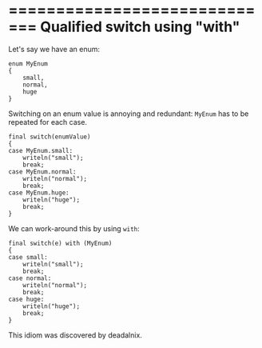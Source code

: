 =============================
Qualified switch using "with"
=============================


Let's say we have an enum:

    enum MyEnum
    {
        small,
        normal,
        huge
    }

Switching on an enum value is annoying and redundant: `MyEnum` has to be repeated for each case.

    final switch(enumValue)
    {
    case MyEnum.small:
        writeln("small");
        break;
    case MyEnum.normal:
        writeln("normal");
        break;
    case MyEnum.huge:
        writeln("huge");
        break;
    }


We can work-around this by using `with`:

    final switch(e) with (MyEnum)
    {
    case small:
        writeln("small");
        break;
    case normal:
        writeln("normal");
        break;
    case huge:
        writeln("huge");
        break;
    }


This idiom was discovered by deadalnix.
